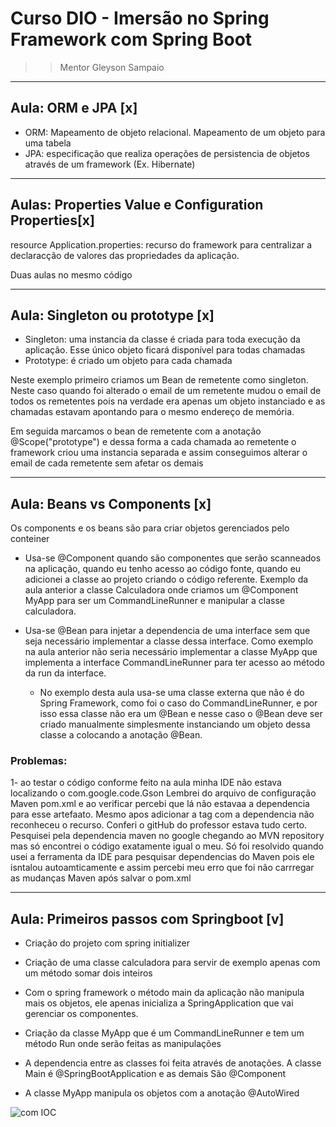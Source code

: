 # Curso DIO - Imersão no Spring Framework com Spring Boot  
>> Mentor Gleyson Sampaio 

_______________________________________________________________________________________________________________________________________________________________________
## Aula: ORM e JPA [x]

- ORM: Mapeamento de objeto relacional. Mapeamento de um objeto para uma tabela
- JPA: especificação que realiza operações de persistencia de objetos através de um framework (Ex. Hibernate) 



_______________________________________________________________________________________________________________________________________________________________________
## Aulas: Properties Value e Configuration Properties[x]

resource Application.properties: recurso do framework para centralizar a declaracção de valores das propriedades da aplicação.

Duas aulas no mesmo código 


_______________________________________________________________________________________________________________________________________________________________________
## Aula: Singleton ou prototype [x]

- Singleton: uma instancia da classe é criada para toda execução da aplicação. Esse único objeto ficará disponível para todas chamadas
- Prototype: é criado um objeto para cada chamada

Neste exemplo primeiro criamos um Bean de remetente como singleton. Neste caso quando foi alterado o email de um remetente mudou o email de todos os remetentes pois na verdade era apenas um objeto instanciado e as chamadas estavam apontando para o mesmo endereço de memória.

Em seguida marcamos o bean de remetente com a anotação @Scope("prototype") e dessa forma a cada chamada ao remetente o framework criou uma instancia separada e assim conseguimos alterar o email de cada remetente sem afetar os demais


_______________________________________________________________________________________________________________________________________________________________________
## Aula: Beans vs Components [x]

Os components e os beans são para criar objetos gerenciados pelo conteiner

- Usa-se @Component quando são componentes que serão scanneados na aplicação, quando eu tenho acesso ao código fonte, quando eu adicionei a classe ao projeto criando o código referente. Exemplo da aula anterior a classe Calculadora onde criamos um @Component MyApp para ser um CommandLineRunner e manipular a classe calculadora.

- Usa-se @Bean para injetar a dependencia de uma interface sem que seja necessário implementar a classe dessa interface. Como exemplo na aula anterior não seria necessário implementar a classe MyApp que implementa a interface CommandLineRunner para ter acesso ao método da run da interface. 
   - No exemplo desta aula usa-se uma classe externa que não é do Spring Framework, como foi o caso do CommandLineRunner, e por isso essa classe não era um @Bean e nesse      caso o @Bean deve ser criado manualmente simplesmente instanciando um objeto dessa classe a colocando a anotação @Bean. 
   
### Problemas:
1- ao testar o código conforme feito na aula minha IDE não estava localizando o com.google.code.Gson
    Lembrei do arquivo de configuração Maven pom.xml e ao verificar percebi que lá não estavaa a dependencia para esse artefaato. Mesmo apos adicionar a tag com a         dependencia não reconheceu o recurso. Conferi o gitHub do professor estava tudo certo. Pesquisei pela dependencia maven no google chegando ao MVN repository mas só 
    encontrei o código exatamente igual o meu. Só foi resolvido quando usei a ferramenta da IDE para pesquisar dependencias do Maven pois ele isntalou autoamticamente     e assim percebi meu erro que foi não carrregar as mudanças Maven após salvar o pom.xml

_______________________________________________________________________________________________________________________________________________________________________
## Aula: Primeiros passos com Springboot [v] 

- Criação do projeto com spring initializer

- Criação de uma classe calculadora para servir de exemplo apenas com um método somar dois inteiros

- Com o spring framework o método main da aplicação não manipula mais os objetos, ele apenas inicializa a SpringApplication que vai gerenciar os componentes.

- Criação da classe MyApp que é um CommandLineRunner e tem um método Run onde serão feitas as manipulações 

- A dependencia entre as classes foi feita através de anotações. A classe Main é @SpringBootApplication e as demais São @Component

- A classe MyApp manipula os objetos com a anotação @AutoWired  


![com IOC](https://user-images.githubusercontent.com/93940659/196012057-b24cf187-5910-48ad-af61-7c7984341efd.png)

